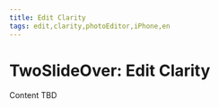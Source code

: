 ```yaml
---
title: Edit Clarity
tags: edit,clarity,photoEditor,iPhone,en
---
```


# TwoSlideOver: Edit Clarity

Content TBD
